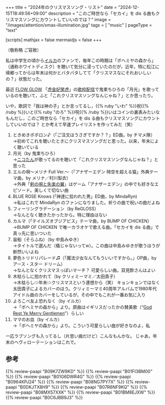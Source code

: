 +++
title = "2024年のクリスマスソング・リスト"
date =  "2024-12-15T18:49:56+09:00"
description = "このご時世なら「セカイ」を dis る曲もクリスマスソングにカウントしていいのでは？"
image = "/images/attention/xmas-illumination.jpg"
tags = [ "music" ]
pageType = "text"

[scripts]
  mathjax = false
  mermaidjs = false
+++

（敬称略 ご容赦）

私は中学生の頃から[イルカ](https://www.youtube.com/@irukafolklife "イルカのフォークな生活 - YouTube")のファンで，毎年この時期は「ボヘミヤの森から」（通称ホワイトディスク）を聴いて気分に浸っていたのだが，近年，特に松江に帰郷ってからは年末は何かとバタバタしてて「クリスマスなにそれおいしいの？」状態だった。

最近 [FLOW GLOW](https://www.youtube.com/@DEV_IS_FLOWGLOW "hololive DEV_IS FLOW GLOW - YouTube") 「[虎金妃笑虎](https://www.youtube.com/@KoganeiNiko "Niko Ch. 虎金妃笑虎 - FLOW GLOW - YouTube")」の[歌枠配信](https://www.youtube.com/watch?v=97cDAHOJGaI "【歌枠】デビュー１か月記念歌枠だぜ！【虎金妃笑虎】 - YouTube")で鬼束ちひろの「月光」を歌っているのを聴いて，ふと「これクリスマスソングなんじゃね？」とか思ったり。

いや，歌詞で「我は神の子」とか言ってるし，{{% ruby "いわ" %}}祝{{% /ruby %}}いと{{% ruby "のろ" %}}呪{{% /ruby %}}いはコインの裏表みたいなもんだし，このご時世なら「セカイ」を dis る曲もクリスマスソングにカウントしていいのでは？ とか考えて早速プレイリストを作ってみた（笑）

1. ときめきポポロン♪（「ご注文はうさぎですか？？」ED曲，by チマメ隊）<br>
   →初めてこれを聴いたときにクリスマスソングだと思った。以来，年末によく聴いている
2. 月光（by 鬼束ちひろ）<br>
   →[ニコたん](https://www.youtube.com/@KoganeiNiko "Niko Ch. 虎金妃笑虎 - FLOW GLOW - YouTube")が歌ってるのを聴いて「これクリスマスソングなんじゃね？」と思った
3. エルの唄〜メリナ Full Ver.〜（「アナザーエデン 時空を超える猫」外典テーマ曲，by メリナ／村川梨衣）<br>
   →外典「[剣の唄と失楽の翼](https://another-eden.jp/west/ "アナザーエデン 時空を超える猫 - 外典 剣の唄と失楽の翼 特設サイト")」はゲーム「アナザーエデン」の中でも好きなエピソード。美しくて切ない曲
4. BLUE ROSE Knows (「神達に拾われた男」ED曲，by MindaRyn)<br>
   →私はこれで MindaRyn のファンになりました。祈りの曲で祝いの曲だよね
5. フィーリングラデーション（by ReGLOSS）<br>
   →なんとなく聴きたかったから。特に理由はない
6. カルマ（「テイルズオブジアビス」テーマ曲，by BUMP OF CHICKEN）<br>
   →BUMP OF CHICKEN で唯一カラオケで歌える曲。「セカイを dis る曲」で真っ先に思いついた
7. 宙船（そらふね）（by 中島みゆき）<br>
   →タイトルで選んだ（橇じゃないってw）。この曲は中島みゆきが歌うほうが断然いいよね
8. 夢色トリドリパレード♫（「魔法少女なんてもういいですから。」OP曲，by アース・スター ドリーム）<br>
   →なんとなくクリスマスっぽいマーチ？ 可愛らしい曲。双見酔さんはよい
9.  木枯らしに抱かれて（by クリィミーマミ／太田貴子）<br>
   →木枯らし⇨年末⇨クリスマスという連想から（笑） キョンキョンではなく太田貴子によるカバーのほう。クリィミーマミ40周年アルバムで1980年代アイドル曲のカバーをしているが，その中でもこれが一番お気に入り
10. よろこべ友よ恐れなく（by イルカ）<br>
   →「ボヘミヤの森から」より。原曲はイギリスだったかの賛美歌（“[God Rest Ye Merry Gentlemen](https://www.youtube.com/watch?v=RCo3pH-6ZT0 "God Rest Ye Merry Gentlemen - YouTube")”）らしい
11. ママのお皿（by イルカ）<br>
   →「ボヘミヤの森から」より。こういう可愛らしい曲が好きなのよ，私

一応ラブソングも入ってるし（片思い曲だけど）こんなもんかな。
じゃあ，年末のヘヴィローテーションはこれで。

## 参考

{{% review-paapi "B09K7ZW9KD" %}} <!-- 冬の贈り物 イルカアーカイブVol.7 ボヘミヤの森から ノエル ジェレミーの木 -->
{{% review-paapi "B01FI3BM00" %}} <!-- ときめきポポロン♪ -->
{{% review-paapi "B01G6DWR4G" %}} <!-- 月光 鬼束ちひろ -->
{{% review-paapi "B0964KPJ24" %}} <!-- エルの唄 -->
{{% review-paapi "B08NG7PY7X" %}} <!-- BLUE ROSE Knows MindaRyn -->
{{% review-paapi "B0DKJTX8H9" %}} <!-- ReGLOSS ReGLOSS -->
{{% review-paapi "B07R6NF9KQ" %}} <!-- カルマ テイルズオブジアビス（TALES OF THE ABYSS） BUMP OF CHICKEN） -->
{{% review-paapi "B08MX57XXK" %}} <!-- 宙船 中島みゆき -->
{{% review-paapi "B01BM8EJXW" %}} <!-- 夢色トリドリパレード♫ 魔法少女なんてもういいですから。 アース・スター ドリーム 双見酔 -->
{{% review-paapi "B0C6JBB9J3" %}} <!-- クリィミーマミ 40周年 -->
